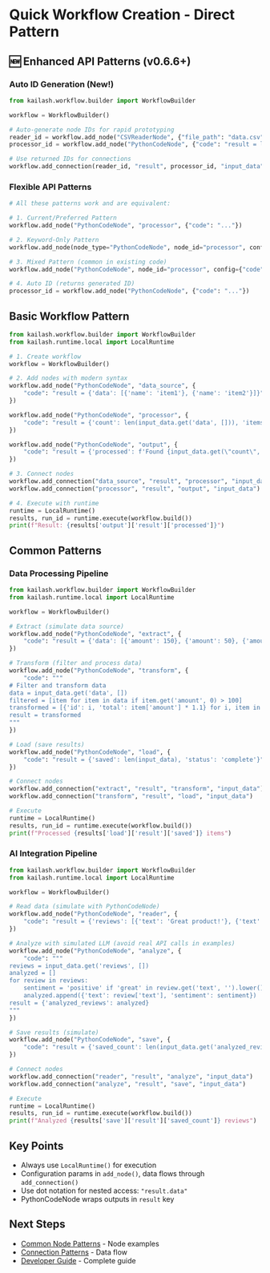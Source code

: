 # Quick Workflow Creation - Direct Pattern

## 🆕 Enhanced API Patterns (v0.6.6+)

### Auto ID Generation (New!)
```python
from kailash.workflow.builder import WorkflowBuilder

workflow = WorkflowBuilder()

# Auto-generate node IDs for rapid prototyping
reader_id = workflow.add_node("CSVReaderNode", {"file_path": "data.csv"})
processor_id = workflow.add_node("PythonCodeNode", {"code": "result = len(input_data)"})

# Use returned IDs for connections  
workflow.add_connection(reader_id, "result", processor_id, "input_data")
```

### Flexible API Patterns
```python
# All these patterns work and are equivalent:

# 1. Current/Preferred Pattern
workflow.add_node("PythonCodeNode", "processor", {"code": "..."})

# 2. Keyword-Only Pattern
workflow.add_node(node_type="PythonCodeNode", node_id="processor", config={"code": "..."})

# 3. Mixed Pattern (common in existing code)
workflow.add_node("PythonCodeNode", node_id="processor", config={"code": "..."})

# 4. Auto ID (returns generated ID)
processor_id = workflow.add_node("PythonCodeNode", {"code": "..."})
```

## Basic Workflow Pattern
```python
from kailash.workflow.builder import WorkflowBuilder
from kailash.runtime.local import LocalRuntime

# 1. Create workflow
workflow = WorkflowBuilder()

# 2. Add nodes with modern syntax
workflow.add_node("PythonCodeNode", "data_source", {
    "code": "result = {'data': [{'name': 'item1'}, {'name': 'item2'}]}"
})

workflow.add_node("PythonCodeNode", "processor", {
    "code": "result = {'count': len(input_data.get('data', [])), 'items': input_data.get('data', [])}"
})

workflow.add_node("PythonCodeNode", "output", {
    "code": "result = {'processed': f'Found {input_data.get(\"count\", 0)} items'}"
})

# 3. Connect nodes
workflow.add_connection("data_source", "result", "processor", "input_data")
workflow.add_connection("processor", "result", "output", "input_data")

# 4. Execute with runtime
runtime = LocalRuntime()
results, run_id = runtime.execute(workflow.build())
print(f"Result: {results['output']['result']['processed']}")
```

## Common Patterns

### Data Processing Pipeline
```python
from kailash.workflow.builder import WorkflowBuilder
from kailash.runtime.local import LocalRuntime

workflow = WorkflowBuilder()

# Extract (simulate data source)
workflow.add_node("PythonCodeNode", "extract", {
    "code": "result = {'data': [{'amount': 150}, {'amount': 50}, {'amount': 200}]}"
})

# Transform (filter and process data)
workflow.add_node("PythonCodeNode", "transform", {
    "code": """
# Filter and transform data
data = input_data.get('data', [])
filtered = [item for item in data if item.get('amount', 0) > 100]
transformed = [{'id': i, 'total': item['amount'] * 1.1} for i, item in enumerate(filtered)]
result = transformed
"""
})

# Load (save results)
workflow.add_node("PythonCodeNode", "load", {
    "code": "result = {'saved': len(input_data), 'status': 'complete'}"
})

# Connect nodes
workflow.add_connection("extract", "result", "transform", "input_data")
workflow.add_connection("transform", "result", "load", "input_data")

# Execute
runtime = LocalRuntime()
results, run_id = runtime.execute(workflow.build())
print(f"Processed {results['load']['result']['saved']} items")
```

### AI Integration Pipeline
```python
from kailash.workflow.builder import WorkflowBuilder
from kailash.runtime.local import LocalRuntime

workflow = WorkflowBuilder()

# Read data (simulate with PythonCodeNode)
workflow.add_node("PythonCodeNode", "reader", {
    "code": "result = {'reviews': [{'text': 'Great product!'}, {'text': 'Poor quality'}]}"
})

# Analyze with simulated LLM (avoid real API calls in examples)
workflow.add_node("PythonCodeNode", "analyze", {
    "code": """
reviews = input_data.get('reviews', [])
analyzed = []
for review in reviews:
    sentiment = 'positive' if 'great' in review.get('text', '').lower() else 'negative'
    analyzed.append({'text': review['text'], 'sentiment': sentiment})
result = {'analyzed_reviews': analyzed}
"""
})

# Save results (simulate)
workflow.add_node("PythonCodeNode", "save", {
    "code": "result = {'saved_count': len(input_data.get('analyzed_reviews', [])), 'status': 'saved'}"
})

# Connect nodes
workflow.add_connection("reader", "result", "analyze", "input_data")
workflow.add_connection("analyze", "result", "save", "input_data")

# Execute
runtime = LocalRuntime()
results, run_id = runtime.execute(workflow.build())
print(f"Analyzed {results['save']['result']['saved_count']} reviews")
```

## Key Points
- Always use `LocalRuntime()` for execution
- Configuration params in `add_node()`, data flows through `add_connection()`
- Use dot notation for nested access: `"result.data"`
- PythonCodeNode wraps outputs in `result` key

## Next Steps
- [Common Node Patterns](004-common-node-patterns.md) - Node examples
- [Connection Patterns](005-connection-patterns.md) - Data flow
- [Developer Guide](../../developer/02-workflows.md) - Complete guide
